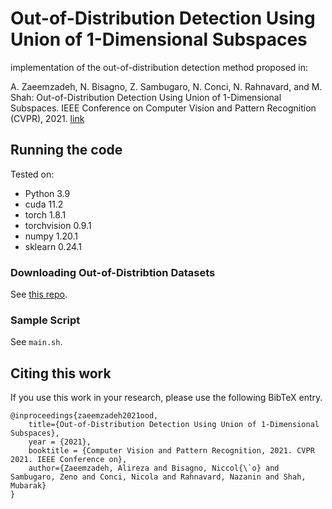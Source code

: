 # Out-of-Distribution Detection Using Union of 1-Dimensional Subspaces
implementation of the out-of-distribution detection method proposed in: 

A. Zaeemzadeh, N. Bisagno, Z. Sambugaro, N. Conci, N. Rahnavard, and M. Shah: Out-of-Distribution Detection Using Union of 1-Dimensional Subspaces. IEEE Conference on Computer Vision and Pattern Recognition (CVPR), 2021.
[link](https://www.crcv.ucf.edu/wp-content/uploads/2018/11/Out-of-Distribution-Detection-Using-Union-of-1-Dimensional-Subspaces.pdf)

## Running the code
Tested on:
- Python 3.9
- cuda 11.2
- torch 1.8.1
- torchvision 0.9.1
- numpy 1.20.1
- sklearn 0.24.1

### Downloading  Out-of-Distribtion Datasets
See [this repo](https://github.com/facebookresearch/odin).

### Sample Script
See `main.sh`.

## Citing this work
If you use this work in your research, please use the following BibTeX entry.
```
@inproceedings{zaeemzadeh2021ood,
    title={Out-of-Distribution Detection Using Union of 1-Dimensional Subspaces},
    year = {2021},
    booktitle = {Computer Vision and Pattern Recognition, 2021. CVPR 2021. IEEE Conference on},
    author={Zaeemzadeh, Alireza and Bisagno, Niccol{\`o} and Sambugaro, Zeno and Conci, Nicola and Rahnavard, Nazanin and Shah, Mubarak}
}
```


